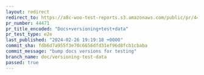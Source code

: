 ```yaml
---
layout: redirect
redirect_to: https://a8c-woo-test-reports.s3.amazonaws.com/public/pr/44471/e2e/index.html
pr_number: 44471
pr_title_encoded: "Docs+versioning+test+data"
pr_test_type: e2e
last_published: "2024-02-26 19:19:18 +0000"
commit_sha: fdb6d7a955f3e70c6656dfd31ef96d8fcb1cbaba
commit_message: "bump docs versions for testing"
branch_name: doc/versioning-test-data
passed: true
---
```

